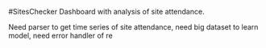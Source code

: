 #SitesChecker
Dashboard with analysis of site attendance.

Need parser to get time series of site attendance, 
need big dataset to learn model, 
need error handler of re
